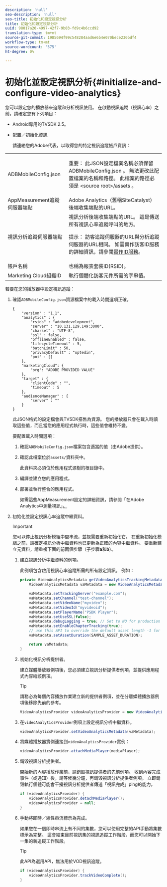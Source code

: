 ```yaml
---
description: 'null'
seo-description: 'null'
seo-title: 初始化和設定視訊分析
title: 初始化和設定視訊分析
uuid: 98017a20-4997-42f7-9b03-fd9c4b6ccd92
translation-type: tm+mt
source-git-commit: 1985694f99c548284aad6e6b4e070bece230bdf4
workflow-type: tm+mt
source-wordcount: '575'
ht-degree: 0%

---
```



# 初始化並設定視訊分析{#initialize-and-configure-video-analytics}

您可以設定您的播放器來追蹤和分析視訊使用。
在啟動視訊追蹤（視訊心率）之前，請確定您有下列項目：

* Android專用的TVSDK 2.5。
* 配置／初始化資訊

   請連絡您的Adobe代表，以取得您的特定視訊追蹤帳戶資訊：

<table id="table_3565328ABBEE4605A92EAE1ADE5D6F84"> 
 <tbody> 
  <tr> 
   <td colname="col1"> <span class="filepath"> ADBMobileConfig.json  </span> </td> 
   <td colname="col2"> <p>重要： 此JSON設定檔案名稱必須保留<span class="filepath"> ADBMobileConfig.json </span>。 無法更改此配置檔案的名稱和路徑。 此檔案的路徑必須是<span class="filepath"> &lt;source root&gt;/assets </span>。 </p> </td> 
  </tr> 
  <tr> 
   <td colname="col1"> AppMeasurement追蹤伺服器端點 </td> 
   <td colname="col2"> Adobe Analytics（舊稱SiteCatalyst）後端收集端點的URL。 </td> 
  </tr> 
  <tr> 
   <td colname="col1"> 視訊分析追蹤伺服器端點 </td> 
   <td colname="col2"> 視訊分析後端收集端點的URL。 這是傳送所有視訊心率追蹤呼叫的地方。 <p>提示： 訪客追蹤伺服器的URL與分析追蹤伺服器的URL相同。 如需實作訪客ID服務的詳細資訊，請參閱<a href="https://marketing.adobe.com/resources/help/en_US/mcvid/mcvid-setup-target.html" format="html" scope="external">實作ID服務</a>。 </p> </td> 
  </tr> 
  <tr> 
   <td colname="col1"> 帳戶名稱 </td> 
   <td colname="col2"> 也稱為報表套裝ID(RSID)。 </td> 
  </tr> 
  <tr> 
   <td colname="col1"> Marketing Cloud組織ID </td> 
   <td colname="col2"> 執行個體化訪客元件所需的字串值。 </td> 
  </tr> 
 </tbody> 
</table>

若要在您的播放器中設定視訊追蹤：

1. 確認`ADBMobileConfig.json`資源檔案中的載入時間選項正確。

   ```
   { 
       "version" : "1.1", 
       "analytics" : { 
           "rsids" : "adobedevelopment", 
           "server" : "10.131.129.149:3000", 
           "charset" : "UTF-8", 
           "ssl" : false, 
           "offlineEnabled" : false, 
           "lifecycleTimeout" : 5, 
           "batchLimit" : 50, 
           "privacyDefault" : "optedin", 
           "poi" : [] 
       }, 
       "marketingCloud": { 
           "org": "ADOBE PROVIDED VALUE"  
       }, 
       "target" : { 
           "clientCode" : "", 
           "timeout" : 5 
       }, 
       "audienceManager" : { 
           "server" : "" 
       } 
   }
   ```

   此JSON格式的設定檔會與TVSDK搭售為資源。 您的播放器只會在載入時讀取這些值，而且當您的應用程式執行時，這些值會維持不變。

   要配置載入時間選項：


   1. 確認`ADBMobileConfig.json`檔案包含適當的值（由Adobe提供）。
   1. 確認此檔案位於`assets/`資料夾中。

      此資料夾必須位於應用程式源樹的根目錄中。

   1. 編譯並建立您的應用程式。
   1. 部署並執行整合的應用程式。

      如需這些AppMeasurement設定的詳細資訊，請參閱「在Adobe Analytics中測量視訊」[。](https://marketing.adobe.com/resources/help/en_US/sc/appmeasurement/video/)

1. 初始化並設定視訊心率追蹤中繼資料。

   >[!IMPORTANT]
   >
   >您可以停止視訊分析模組中間串流，並視需要重新初始化它。 在重新初始化模組之前，請確定視訊分析中繼資料也已更新為正確的內容中繼資料。 要重新建立元資料，請重複下面的前兩個步驟（子步驟&#x200B;**a**&#x200B;和&#x200B;**b**）。

   1. 建立視訊分析中繼資料的例項。

      此例項包含啟用視訊心率追蹤所需的所有設定資訊。 例如：

      ```java
      private VideoAnalyticsMetadata getVideoAnalyticsTrackingMetadata() { 
          VideoAnalyticsMetadata vaMetadata = new VideoAnalyticsMetadata(); 
      
          vaMetadata.setTrackingServer("example.com"); 
          vaMetadata.setChannel("test-channel"); 
          vaMetadata.setVideoName("myvideo"); 
          vaMetadata.setVideoId("myvideoid"); 
          vaMetadata.setPlayerName("PSDK Player"); 
          vaMetadata.setUseSSL(false); 
          vaMetadata.debugLogging = true; // Set to NO for production deployment. 
          vaMetadata.setEnableChapterTracking(true); 
          // use this API to override the default asset length -1 for live streams 
          vaMetadata.setAssetDuration(SAMPLE_ASSET_DURATION); 
      
          return vaMetadata; 
      }
      ```

   1. 初始化視訊分析提供者。

      建立媒體播放器例項後，您必須建立視訊分析提供者例項，並提供應用程式內容給該例項。

      >[!TIP]
      >
      >請務必為每個內容播放作業建立新的提供者例項，並在分離媒體播放器例項後移除先前的參考。

      ```java
      VideoAnalyticsProvider videoAnalyticsProvider = new VideoAnalyticsProvider(appContext); 
      ```

   1. 在`videoAnalyticsProvider`例項上設定視訊分析中繼資料。

      ```java
      videoAnalyticsProvider.setVideoAnalyticsMetadata(vaMetadata);
      ```

   1. 將媒體播放器實例連接到`videoAnalyticsProvider`實例：

      ```java
      videoAnalyticsProvider.attachMediaPlayer(mediaPlayer); 
      ```

   1. 銷毀視訊分析提供者。

      開始新的內容播放作業前，請銷毀視訊提供者的先前例項。 收到內容完成事件（或通知）後，請等候幾分鐘，再銷毀視訊分析提供者例項。 立即銷毀執行個體可能會干擾視訊分析提供者傳送「視訊完成」ping的能力。

      ```java
      if (videoAnalyticsProvider) { 
          videoAnalyticsProvider.detachMediaPlayer(); 
          videoAnalyticsProvider = null; 
      }
      ```

   1. 手動將即時／線性串流標示為完成。

      如果您在一個即時串流上有不同的集數，您可以使用完整的API手動將集數標示為完整。 這會結束目前視訊集的視訊追蹤工作階段，而您可以開始下一集的新追蹤工作階段。

      >[!TIP]
      >
      >此API為選用API，無法用於VOD視訊追蹤。

      ```java
      if (videoAnalyticsProvider) { 
          videoAnalyticsProvider.trackVideoComplete();    
      }
      ```

